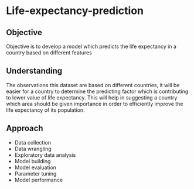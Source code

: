 # Life-expectancy-prediction

## Objective
Objective is to develop a model which predicts the life expectancy in a country based on different features

## Understanding
The observations this dataset are based on different countries, it will be easier for a country to determine the predicting factor which is contributing to lower value of life expectancy. This will help in suggesting a country which area should be given importance in order to efficiently improve the life expectancy of its population.

## Approach
* Data collection
* Data wrangling
* Exploratory data analysis
* Model building
* Model evaluation
* Parameter tuning
* Model performance

#
